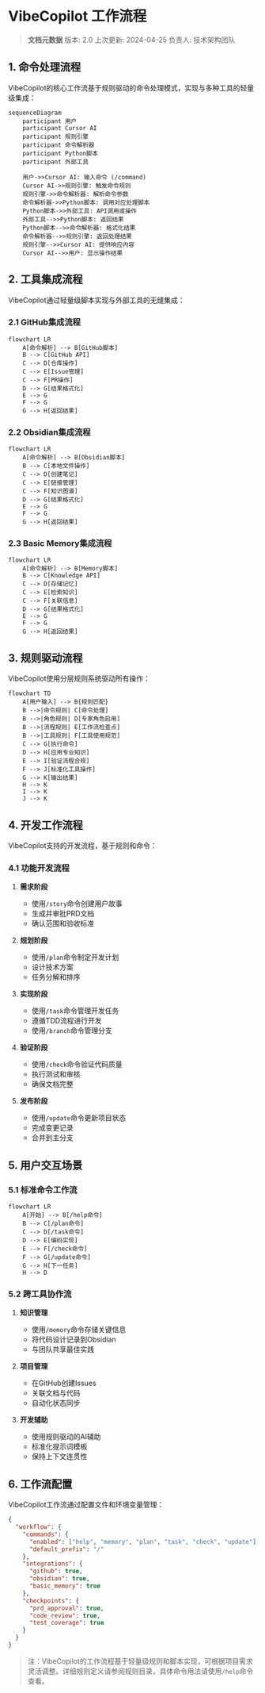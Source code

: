 # VibeCopilot 工作流程

> **文档元数据**
> 版本: 2.0
> 上次更新: 2024-04-25
> 负责人: 技术架构团队

## 1. 命令处理流程

VibeCopilot的核心工作流基于规则驱动的命令处理模式，实现与多种工具的轻量级集成：

```mermaid
sequenceDiagram
    participant 用户
    participant Cursor AI
    participant 规则引擎
    participant 命令解析器
    participant Python脚本
    participant 外部工具

    用户->>Cursor AI: 输入命令 (/command)
    Cursor AI->>规则引擎: 触发命令规则
    规则引擎->>命令解析器: 解析命令参数
    命令解析器->>Python脚本: 调用对应处理脚本
    Python脚本->>外部工具: API调用或操作
    外部工具-->>Python脚本: 返回结果
    Python脚本-->>命令解析器: 格式化结果
    命令解析器-->>规则引擎: 返回处理结果
    规则引擎-->>Cursor AI: 提供响应内容
    Cursor AI-->>用户: 显示操作结果
```

## 2. 工具集成流程

VibeCopilot通过轻量级脚本实现与外部工具的无缝集成：

### 2.1 GitHub集成流程

```mermaid
flowchart LR
    A[命令解析] --> B[GitHub脚本]
    B --> C[GitHub API]
    C --> D[仓库操作]
    C --> E[Issue管理]
    C --> F[PR操作]
    D --> G[结果格式化]
    E --> G
    F --> G
    G --> H[返回结果]
```

### 2.2 Obsidian集成流程

```mermaid
flowchart LR
    A[命令解析] --> B[Obsidian脚本]
    B --> C[本地文件操作]
    C --> D[创建笔记]
    C --> E[链接管理]
    C --> F[知识图谱]
    D --> G[结果格式化]
    E --> G
    F --> G
    G --> H[返回结果]
```

### 2.3 Basic Memory集成流程

```mermaid
flowchart LR
    A[命令解析] --> B[Memory脚本]
    B --> C[Knowledge API]
    C --> D[存储记忆]
    C --> E[检索知识]
    C --> F[关联信息]
    D --> G[结果格式化]
    E --> G
    F --> G
    G --> H[返回结果]
```

## 3. 规则驱动流程

VibeCopilot使用分层规则系统驱动所有操作：

```mermaid
flowchart TD
    A[用户输入] --> B{规则匹配}
    B -->|命令规则| C[命令处理]
    B -->|角色规则| D[专家角色启用]
    B -->|流程规则| E[工作流检查点]
    B -->|工具规则| F[工具使用规范]
    C --> G[执行命令]
    D --> H[应用专业知识]
    E --> I[验证流程合规]
    F --> J[标准化工具操作]
    G --> K[输出结果]
    H --> K
    I --> K
    J --> K
```

## 4. 开发工作流程

VibeCopilot支持的开发流程，基于规则和命令：

### 4.1 功能开发流程

1. **需求阶段**
   - 使用`/story`命令创建用户故事
   - 生成并审批PRD文档
   - 确认范围和验收标准

2. **规划阶段**
   - 使用`/plan`命令制定开发计划
   - 设计技术方案
   - 任务分解和排序

3. **实现阶段**
   - 使用`/task`命令管理开发任务
   - 遵循TDD流程进行开发
   - 使用`/branch`命令管理分支

4. **验证阶段**
   - 使用`/check`命令验证代码质量
   - 执行测试和审核
   - 确保文档完整

5. **发布阶段**
   - 使用`/update`命令更新项目状态
   - 完成变更记录
   - 合并到主分支

## 5. 用户交互场景

### 5.1 标准命令工作流

```mermaid
flowchart LR
    A[开始] --> B[/help命令]
    B --> C[/plan命令]
    C --> D[/task命令]
    D --> E[编码实现]
    E --> F[/check命令]
    F --> G[/update命令]
    G --> H[下一任务]
    H --> D
```

### 5.2 跨工具协作流

1. **知识管理**
   - 使用`/memory`命令存储关键信息
   - 将代码设计记录到Obsidian
   - 与团队共享最佳实践

2. **项目管理**
   - 在GitHub创建Issues
   - 关联文档与代码
   - 自动化状态同步

3. **开发辅助**
   - 使用规则驱动的AI辅助
   - 标准化提示词模板
   - 保持上下文连贯性

## 6. 工作流配置

VibeCopilot工作流通过配置文件和环境变量管理：

```json
{
  "workflow": {
    "commands": {
      "enabled": ["help", "memory", "plan", "task", "check", "update"],
      "default_prefix": "/"
    },
    "integrations": {
      "github": true,
      "obsidian": true,
      "basic_memory": true
    },
    "checkpoints": {
      "prd_approval": true,
      "code_review": true,
      "test_coverage": true
    }
  }
}
```

> 注：VibeCopilot的工作流程基于轻量级规则和脚本实现，可根据项目需求灵活调整。详细规则定义请参阅规则目录，具体命令用法请使用`/help`命令查看。
